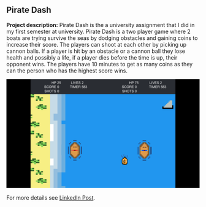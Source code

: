 ## Pirate Dash

**Project description:** Pirate Dash is the a university assignment that I did in my first semester at university. Pirate Dash is a two player game where 2 boats are trying survive the seas by dodging obstacles and gaining coins to increase their score. The players can shoot at each other by picking up cannon balls. If a player is hit by an obstacle or a cannon ball they lose health and possibly a life, if a player dies before the time is up, their opponent wins. The players have 10 minutes to get as many coins as they can the person who has the highest score wins.

<img src="/piratedash.png? raw=true"/>

For more details see [LinkedIn Post](https://www.linkedin.com/posts/nadia-nadeem-a96a34156_gamedevelopment-gamedev-student-activity-6623705899913613312-Ykt4).
